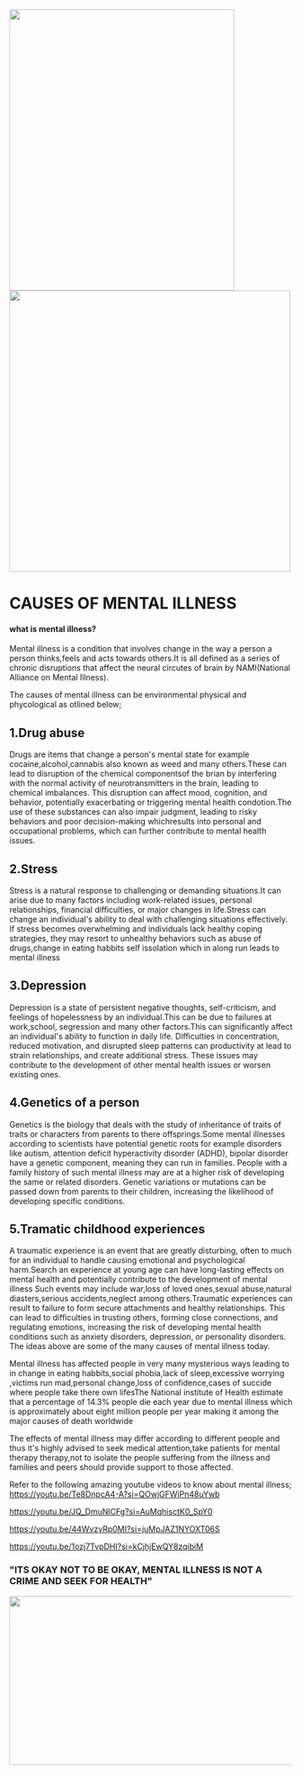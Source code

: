  <img src="https://github.com/Rhyan2/LUBEGA/assets/148863405/827c1ca6-26bf-4f1b-8dae-c58f9b19fc8f" width="400" height="500">
   
<img src="https://github.com/Rhyan2/LUBEGA/assets/148863405/697b5d69-141c-4f10-8cc7-31d52639ca9c" width="500" height="500">
                                                             
   # CAUSES OF MENTAL ILLNESS



   
  #### what is mental illness?
  Mental illness is a condition that involves change in the way a person a person thinks,feels and acts towards others.It is all defined as a series of chronic disruptions that affect the neural circutes of brain by NAMI(National Alliance on Mental Illness).

The causes of mental illness can be environmental physical and phycological as otlined below;

## 1.Drug abuse

Drugs are items that change a person's mental state for example cocaine,alcohol,cannabis also known as weed and many others.These can lead to disruption of the chemical componentsof the brian by  interfering with the normal activity of neurotransmitters in the brain, leading to chemical imbalances. This disruption can affect mood, cognition, and behavior, potentially exacerbating or triggering mental health condotion.The use of these substances can also  impair judgment, leading to risky behaviors and poor decision-making whichresults into personal and occupational problems, which can further contribute to mental health issues.

## 2.Stress

Stress is a natural  response to challenging or demanding situations.It can arise due to many factors including work-related issues, personal relationships, financial difficulties, or major changes in life.Stress can change an individual's ability to deal with challenging situations effectively. If stress becomes overwhelming and individuals lack healthy coping strategies, they may resort to unhealthy behaviors such as abuse of drugs,change in eating habbits self issolation which in along run leads to mental illness

## 3.Depression
   
 Depression is a state of  persistent negative thoughts, self-criticism, and feelings of hopelessness by an individual.This can be due to failures at work,school, segression and many other factors.This can significantly affect an individual's ability to function in daily life. Difficulties in concentration, reduced motivation, and disrupted sleep patterns can  productivity at lead to strain relationships, and create additional stress. These issues may contribute to the development of other mental health issues or worsen existing ones. 

## 4.Genetics of a person
 
 Genetics is the biology that deals with the study of inheritance of traits of traits or characters from parents to there offsprings.Some mental illnesses according to scientists have  potential genetic roots for example disorders like autism, attention deficit hyperactivity disorder (ADHD), bipolar disorder  have a genetic component, meaning they can run in families. People with a family history of such mental illness may are at a higher risk of developing the same or related disorders. Genetic variations or mutations can be passed down from parents to their children, increasing the likelihood of developing specific conditions.
 
## 5.Tramatic childhood experiences
 
A traumatic  experience is  an event  that are greatly disturbing, often to much for an individual to handle causing  emotional and psychological harm.Search an experience at young age can have long-lasting effects  on mental health and potentially contribute to the development of mental illness Such events may include war,loss of loved ones,sexual abuse,natural diasters,serious accidents,neglect among others.Traumatic experiences can result to failure to form secure attachments and healthy relationships. This can lead to difficulties in trusting others, forming close connections, and regulating emotions, increasing the risk of developing mental health conditions such as anxiety disorders, depression, or personality disorders.
 The ideas  above are some of the  many causes of mental illness today. 

 Mental illness has affected people in very many mysterious ways leading to  in change in eating habbits,social phobia,lack of sleep,excessive worrying ,victims run mad,personal change,loss of confidence,cases of succide where people take there own lifesThe National institute of Health estimate that a percentage of 14.3% people die each year due to mental illness which is approximately about eight million people per year making it among the major causes of death worldwide

 The effects of mental illness may differ according to different people and thus it's highly advised to seek medical attention,take patients for mental therapy therapy,not to isolate the people suffering from the illness and families and peers should provide support to those affected.

 Refer to  the following amazing youtube videos to know about mental illness;
 https://youtu.be/Te8DnpcA4-A?si=QOwjGFWjPn48uYwb
 
 https://youtu.be/JQ_DmuNlCFg?si=AuMqhisctK0_SpY0
 
 https://youtu.be/44WvzyRp0MI?si=juMpJAZ1NYOXT06S
 
 https://youtu.be/1ozj7TvpDHI?si=kCjhjEwQY8zqibiM
 
 ### "ITS OKAY NOT TO BE OKAY, MENTAL ILLNESS IS NOT A CRIME AND SEEK FOR HEALTH" 

<img src="https://github.com/Rhyan2/LUBEGA/assets/148863405/32e3d9be-81f1-490c-b55d-1d77b8f1396d" width="600" height="300"> 
 
 
 

 
